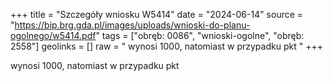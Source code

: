 +++
title = "Szczegóły wniosku W5414"
date = "2024-06-14"
source = "https://bip.brg.gda.pl/images/uploads/wnioski-do-planu-ogolnego/w5414.pdf"
tags = ["obręb: 0086", "wnioski-ogolne", "obręb: 2558"]
geolinks = []
raw = " wynosi 1000, natomiast w przypadku pkt "
+++

 wynosi 1000, natomiast w przypadku pkt 


